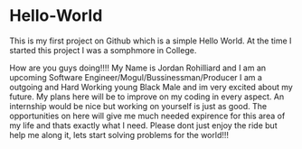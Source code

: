 # Hello-World
This is my first project on Github which is a simple Hello World. At the time I started this project I was a somphmore in College.

How are you guys doing!!!! My Name is Jordan Rohilliard and I am an upcoming Software Engineer/Mogul/Bussinessman/Producer
I am a outgoing and Hard Working young Black Male and im very excited about my future.
My plans here will be to improve on my coding in every aspect. An internship would be nice but working on yourself is just as good.
The opportunities on here will give me much needed expirence for this area of my life and thats exactly what I need.
Please dont just enjoy the ride but help me along it, lets start solving problems for the world!!!
